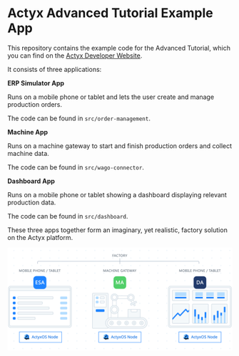 # Actyx Advanced Tutorial Example App

This repository contains the example code for the Advanced Tutorial, which you can find on the [Actyx Developer Website](https://developer.actyx.com/docs/learn-actyx/advanced-tutorial/introduction).

It consists of three applications:

**ERP Simulator App**

Runs on a mobile phone or tablet and lets the user create and manage production orders.

The code can be found in `src/order-management`.

**Machine App**

Runs on a machine gateway to start and finish production orders and collect machine data.

The code can be found in `src/wago-connector`.

**Dashboard App**

Runs on a mobile phone or tablet showing a dashboard displaying relevant production data.

The code can be found in `src/dashboard`.

These three apps together form an imaginary, yet realistic, factory solution on the Actyx platform.

![factory solution](./images/factory-solution.svg)
